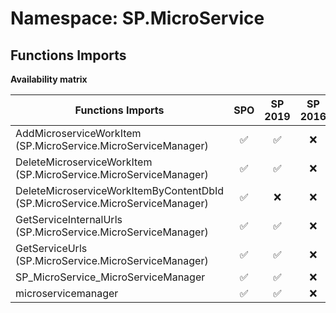 # Namespace: SP.MicroService

## Functions Imports

**Availability matrix**

Functions Imports | SPO | SP 2019 | SP 2016 | SP 2013
----------|:---:|:-------:|:-------:|:-------:
AddMicroserviceWorkItem (SP.MicroService.MicroServiceManager) | ✅ | ✅ | ❌ | ❌
DeleteMicroserviceWorkItem (SP.MicroService.MicroServiceManager) | ✅ | ✅ | ❌ | ❌
DeleteMicroserviceWorkItemByContentDbId (SP.MicroService.MicroServiceManager) | ✅ | ❌ | ❌ | ❌
GetServiceInternalUrls (SP.MicroService.MicroServiceManager) | ✅ | ✅ | ❌ | ❌
GetServiceUrls (SP.MicroService.MicroServiceManager) | ✅ | ✅ | ❌ | ❌
SP_MicroService_MicroServiceManager | ✅ | ✅ | ❌ | ❌
microservicemanager | ✅ | ✅ | ❌ | ❌
